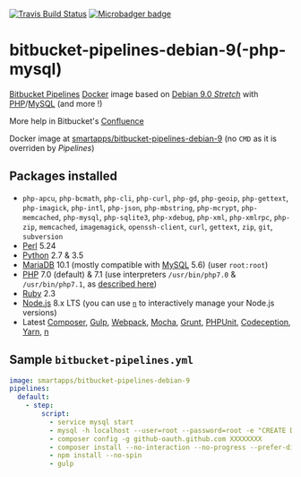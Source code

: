 [![Travis Build Status](https://travis-ci.org/smartapps-fr/bitbucket-pipelines-debian-9.svg)](https://travis-ci.org/smartapps-fr/bitbucket-pipelines-debian-9) [![Microbadger badge](https://images.microbadger.com/badges/image/smartapps/bitbucket-pipelines-debian-9.svg)](https://microbadger.com/images/smartapps/bitbucket-pipelines-debian-9)

# bitbucket-pipelines-debian-9(-php-mysql)

[Bitbucket Pipelines](https://bitbucket.org/product/features/pipelines) [Docker](https://www.docker.com/) image based on [Debian 9.0 _Stretch_](https://www.debian.org/releases/stretch/) with [PHP](http://php.net/)/[MySQL](https://www.mysql.com) (and more !)

More help in Bitbucket's [Confluence](https://confluence.atlassian.com/bitbucket/bitbucket-pipelines-beta-792496469.html)

Docker image at [smartapps/bitbucket-pipelines-debian-9](https://hub.docker.com/r/smartapps/bitbucket-pipelines-debian-9/) (no `CMD` as it is overriden by *Pipelines*)

## Packages installed

 - `php-apcu`, `php-bcmath`, `php-cli`, `php-curl`, `php-gd`, `php-geoip`, `php-gettext`, `php-imagick`, `php-intl`, `php-json`, `php-mbstring`, `php-mcrypt`, `php-memcached`, `php-mysql`, `php-sqlite3`, `php-xdebug`, `php-xml`, `php-xmlrpc`, `php-zip`, `memcached`, `imagemagick`, `openssh-client`, `curl`, `gettext`, `zip`, `git`, `subversion`
 - [Perl](https://www.perl.org/) 5.24
 - [Python](https://www.python.org/) 2.7 & 3.5
 - [MariaDB](https://mariadb.org/) 10.1 (mostly compatible with [MySQL](https://www.mysql.com/) 5.6) (user `root:root`)
 - [PHP](http://www.php.net/) 7.0 (default) & 7.1 (use interpreters `/usr/bin/php7.0` & `/usr/bin/php7.1`, as [described here](https://pehapkari.cz/blog/2017/03/27/multiple-php-versions-the-easy-way/))
 - [Ruby](https://www.ruby-lang.org/) 2.3
 - [Node.js](https://nodejs.org/) 8.x LTS (you can use [`n`](https://github.com/tj/n) to interactively manage your Node.js versions)
 - Latest [Composer](https://getcomposer.org/), [Gulp](http://gulpjs.com/), [Webpack](https://webpack.github.io/), [Mocha](https://mochajs.org/), [Grunt](http://gruntjs.com/), [PHPUnit](https://phpunit.de/), [Codeception](https://codeception.com/), [Yarn](https://yarnpkg.com/), [n](https://github.com/tj/n)

## Sample `bitbucket-pipelines.yml`

```YAML
image: smartapps/bitbucket-pipelines-debian-9
pipelines:
  default:
    - step:
        script:
          - service mysql start
          - mysql -h localhost --user=root --password=root -e "CREATE DATABASE test;"
          - composer config -g github-oauth.github.com XXXXXXXX
          - composer install --no-interaction --no-progress --prefer-dist
          - npm install --no-spin
          - gulp
```
